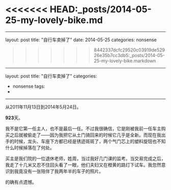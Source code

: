 <<<<<<< HEAD:_posts/2014-05-25-my-lovely-bike.md
=======
---
layout: post
title:  "自行车卖掉了"
date:   2014-05-25
categories: nonsense
>>>>>>> 8442337dcfc29520c03919de52926e35b7cc3db5:_posts/2014-05-25-my-lovely-bike.markdown
---
layout: post
title: "自行车卖掉了"
categories:
- nonsense 
tags:
- 


---
从2011年11月13日到2014年5月24日。

**923**天。

我不是它第一任主人，也不是最后一任。不过我很确信，它是刚被我前一任车主购买之后就被偷走了——因为我把它从土门骑回来的时候它几乎是全新。而现在我出手的时候，龙头、车座下方都已经是锈迹斑斑了，两个气门芯上的塑料旋钮也不知什么时候掉落在了何处。

买主是我们院的一位退休老师，姓周，当过我好几门课的监考。当交易完成之后，我走了十几米又忍不住回头看了一眼，他们夫妇又在橙黄的路灯下试车。我忽然意识到我竟没有一张陪伴了我两年半的车子的照片。

的确有点遗憾。
